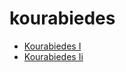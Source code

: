 # kourabiedes

 * [Kourabiedes I](index/k/kourabiedes-i.json)
 * [Kourabiedes Ii](index/k/kourabiedes-ii.json)
